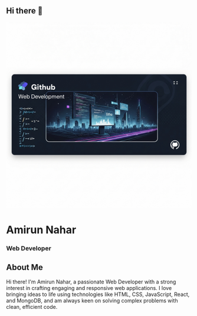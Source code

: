 ## Hi there 👋

<img src="https://github.com/Amirun-Nahar/Amirun-Nahar/raw/main/github%20banner.png">

# Amirun Nahar
### Web Developer
## About Me
Hi there! I'm Amirun Nahar, a passionate Web Developer with a strong interest in crafting engaging and responsive web applications. I love bringing ideas to life using technologies like HTML, CSS, JavaScript, React, and MongoDB, and am always keen on solving complex problems with clean, efficient code.

<!--
**Amirun-Nahar/Amirun-Nahar** is a ✨ _special_ ✨ repository because its `README.md` (this file) appears on your GitHub profile.

Here are some ideas to get you started:

- 🔭 I’m currently working on ...
- 🌱 I’m currently learning ...
- 👯 I’m looking to collaborate on ...
- 🤔 I’m looking for help with ...
- 💬 Ask me about ...
- 📫 How to reach me: ...
- 😄 Pronouns: ...
- ⚡ Fun fact: ...
-->
